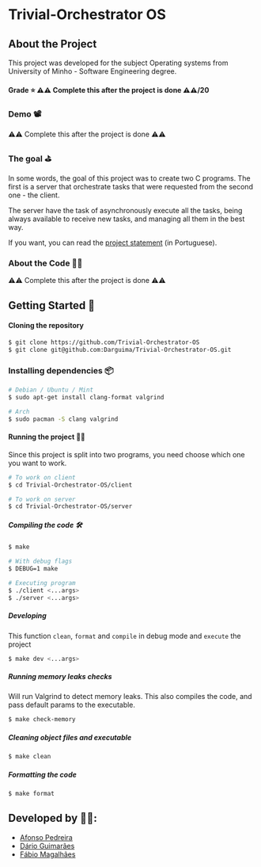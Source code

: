 # Trivial-Orchestrator OS

## About the Project

This project was developed for the subject Operating systems from University of Minho - Software Engineering degree.

#### Grade ⭐️ ⚠️⚠️ Complete this after the project is done ⚠️⚠️/20

### Demo 📽️

⚠️⚠️ Complete this after the project is done ⚠️⚠️
<!-- ![Demo Image](./demo.png) -->

### The goal ⛳️

In some words, the goal of this project was to create two C programs. The first is a server that orchestrate tasks that were requested from the second one - the client.

The server have the task of asynchronously execute all the tasks, being always available to receive new tasks, and managing all them in the best way.

If you want, you can read the [project statement](enunciado.pdf) (in Portuguese).

### About the Code 🧑‍💻

⚠️⚠️ Complete this after the project is done ⚠️⚠️

## Getting Started 🚀

#### Cloning the repository

```bash
$ git clone https://github.com/Trivial-Orchestrator-OS
$ git clone git@github.com:Darguima/Trivial-Orchestrator-OS.git
```

### Installing dependencies 📦

```bash
# Debian / Ubuntu / Mint
$ sudo apt-get install clang-format valgrind

# Arch
$ sudo pacman -S clang valgrind
```

#### Running the project 🏃‍♂️

Since this project is split into two programs, you need choose which one you want to work.

```bash
# To work on client
$ cd Trivial-Orchestrator-OS/client

# To work on server
$ cd Trivial-Orchestrator-OS/server
```

##### Compiling the code 🛠️
```bash
$ make

# With debug flags
$ DEBUG=1 make

# Executing program
$ ./client <...args>
$ ./server <...args>
```

##### Developing

This function `clean`, `format` and `compile` in debug mode and `execute` the project

```bash
$ make dev <...args>
```

##### Running memory leaks checks

Will run Valgrind to detect memory leaks.
This also compiles the code, and pass default params to the executable.

```bash
$ make check-memory
```

##### Cleaning object files and executable
```bash
$ make clean
```

##### Formatting the code
```bash
$ make format
```

## Developed by 🧑‍💻:

- [Afonso Pedreira](https://github.com/afooonso)
- [Dário Guimarães](https://github.com/darguima)
- [Fábio Magalhães](https://github.com/Mackgame4)
